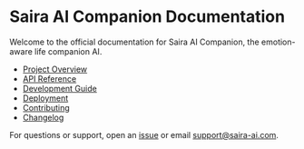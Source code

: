 # Saira AI Companion Documentation

Welcome to the official documentation for Saira AI Companion, the emotion-aware life companion AI.

- [Project Overview](architecture.md)
- [API Reference](api/README.md)
- [Development Guide](development.md)
- [Deployment](deployment.md)
- [Contributing](contribution.md)
- [Changelog](changelog.md)

For questions or support, open an [issue](https://github.com/saurabhBatav/saira-ai-companion/issues) or email support@saira-ai.com.
